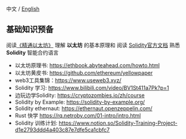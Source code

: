 中文 / [English](https://github.com/Dapp-Learning-DAO/Dapp-Learning/blob/main/docs/basic-knowledge-en.md)

## 基础知识预备   
阅读[《精通以太坊》](https://github.com/inoutcode/ethereum_book) 理解 **以太坊** 的基本原理和 阅读 [Solidity官方文档](https://docs.soliditylang.org/) 熟悉 **Solidity** 智能合约语言

- 以太坊原理书: <https://ethbook.abyteahead.com/howto.html>
- 以太坊黄皮书: <https://github.com/ethereum/yellowpaper>
- web3工具集锦：<https://www.useweb3.xyz/>  
- Solidity 学习: <https://www.bilibili.com/video/BV1St411a7Pk?p=1>
- 边玩边学Solidity: <https://cryptozombies.io/zh/course>
- Solidity by Example: <https://solidity-by-example.org/>
- Solidity ethernaut: <https://ethernaut.openzeppelin.com/>
- Rust 快学 <https://rq.netroby.com/01-intro/intro.html>
- Solidity 训练计划: https://www.notion.so/Solidity-Training-Project-d1e2793ddd4a403c87e7dfe5ca1cbfc7
